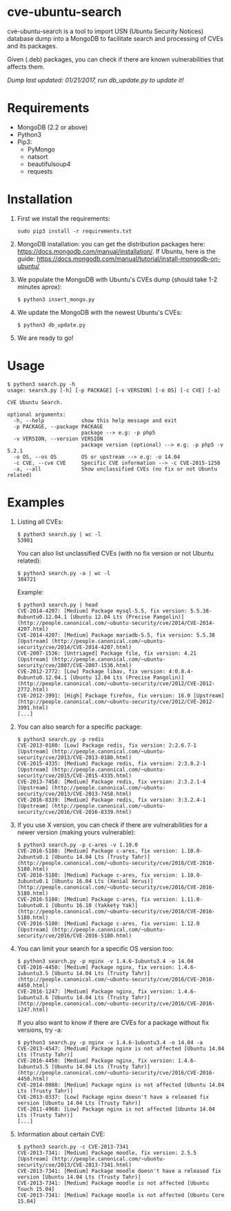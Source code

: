 # cve-ubuntu-search
cve-ubuntu-search is a tool to import USN (Ubuntu Security Notices) database dump into a MongoDB to facilitate search and processing of CVEs and its packages.

Given (.deb) packages, you can check if there are known vulnerabilities that affects them.

*Dump last updated: 01/21/2017, run db_update.py to update it!*

# Requirements
   * MongoDB (2.2 or above)
   * Python3
   * Pip3:
     * PyMongo
     * natsort
     * beautifulsoup4
     * requests

# Installation
1. First we install the requirements:

    ```
    sudo pip3 install -r requirements.txt
    ```
2. MongoDB installation: you can get the distribution packages here: https://docs.mongodb.com/manual/installation/.
If Ubuntu, here is the guide: https://docs.mongodb.com/manual/tutorial/install-mongodb-on-ubuntu/
3. We populate the MongoDB with Ubuntu's CVEs dump (should take 1-2 minutes aprox):

    ```
    $ python3 insert_mongo.py
    ```
4. We update the MongoDB with the newest Ubuntu's CVEs:

    ```
    $ python3 db_update.py
    ```
5. We are ready to go!

# Usage
```
$ python3 search.py -h
usage: search.py [-h] [-p PACKAGE] [-v VERSION] [-o OS] [-c CVE] [-a]

CVE Ubuntu Search.

optional arguments:
  -h, --help            show this help message and exit
  -p PACKAGE, --package PACKAGE
                        package --> e.g: -p php5
  -v VERSION, --version VERSION
                        package version (optional) --> e.g: -p php5 -v 5.2.1
  -o OS, --os OS        OS or upstream --> e.g: -o 14.04
  -c CVE, --cve CVE     Specific CVE information --> -c CVE-2015-1258
  -a, --all             Show unclassified CVEs (no fix or not Ubuntu related)
```

# Examples
1. Listing all CVEs:

    ```
    $ python3 search.py | wc -l
    53901
    ```
    You can also list unclassified CVEs (with no fix version or not Ubuntu related):
    
    ```
    $ python3 search.py -a | wc -l
    384721
    ```
    Example:
    ```
    $ python3 search.py | head
    CVE-2014-4207: [Medium] Package mysql-5.5, fix version: 5.5.38-0ubuntu0.12.04.1 [Ubuntu 12.04 Lts (Precise Pangolin)] (http://people.canonical.com/~ubuntu-security/cve/2014/CVE-2014-4207.html)
    CVE-2014-4207: [Medium] Package mariadb-5.5, fix version: 5.5.38 [Upstream] (http://people.canonical.com/~ubuntu-security/cve/2014/CVE-2014-4207.html)
    CVE-2007-1536: [Untriaged] Package file, fix version: 4.21 [Upstream] (http://people.canonical.com/~ubuntu-security/cve/2007/CVE-2007-1536.html)
    CVE-2012-2772: [Low] Package libav, fix version: 4:0.8.4-0ubuntu0.12.04.1 [Ubuntu 12.04 Lts (Precise Pangolin)] (http://people.canonical.com/~ubuntu-security/cve/2012/CVE-2012-2772.html)
    CVE-2012-3991: [High] Package firefox, fix version: 16.0 [Upstream] (http://people.canonical.com/~ubuntu-security/cve/2012/CVE-2012-3991.html)
    [...]
    ```
2. You can also search for a specific package:

    ```
    $ python3 search.py -p redis
    CVE-2013-0180: [Low] Package redis, fix version: 2:2.6.7-1 [Upstream] (http://people.canonical.com/~ubuntu-security/cve/2013/CVE-2013-0180.html)
    CVE-2015-4335: [Medium] Package redis, fix version: 2:3.0.2-1 [Upstream] (http://people.canonical.com/~ubuntu-security/cve/2015/CVE-2015-4335.html)
    CVE-2013-7458: [Medium] Package redis, fix version: 2:3.2.1-4 [Upstream] (http://people.canonical.com/~ubuntu-security/cve/2013/CVE-2013-7458.html)
    CVE-2016-8339: [Medium] Package redis, fix version: 3:3.2.4-1 [Upstream] (http://people.canonical.com/~ubuntu-security/cve/2016/CVE-2016-8339.html)

    ```
3. If you use X version, you can check if there are vulnerabilities for a newer version (making yours vulnerable):

    ```
    $ python3 search.py -p c-ares -v 1.10.0
    CVE-2016-5180: [Medium] Package c-ares, fix version: 1.10.0-2ubuntu0.1 [Ubuntu 14.04 Lts (Trusty Tahr)] (http://people.canonical.com/~ubuntu-security/cve/2016/CVE-2016-5180.html)
    CVE-2016-5180: [Medium] Package c-ares, fix version: 1.10.0-3ubuntu0.1 [Ubuntu 16.04 Lts (Xenial Xerus)] (http://people.canonical.com/~ubuntu-security/cve/2016/CVE-2016-5180.html)
    CVE-2016-5180: [Medium] Package c-ares, fix version: 1.11.0-1ubuntu0.1 [Ubuntu 16.10 (Yakkety Yak)] (http://people.canonical.com/~ubuntu-security/cve/2016/CVE-2016-5180.html)
    CVE-2016-5180: [Medium] Package c-ares, fix version: 1.12.0 [Upstream] (http://people.canonical.com/~ubuntu-security/cve/2016/CVE-2016-5180.html)
    ```
4. You can limit your search for a specific OS version too:

    ```
    $ python3 search.py -p nginx -v 1.4.6-1ubuntu3.4 -o 14.04
    CVE-2016-4450: [Medium] Package nginx, fix version: 1.4.6-1ubuntu3.5 [Ubuntu 14.04 Lts (Trusty Tahr)] (http://people.canonical.com/~ubuntu-security/cve/2016/CVE-2016-4450.html)
    CVE-2016-1247: [Medium] Package nginx, fix version: 1.4.6-1ubuntu3.6 [Ubuntu 14.04 Lts (Trusty Tahr)] (http://people.canonical.com/~ubuntu-security/cve/2016/CVE-2016-1247.html)
    ```
    If you also want to know if there are CVEs for a package without fix versions, try -a:
    
    ```
    $ python3 search.py -p nginx -v 1.4.6-1ubuntu3.4 -o 14.04 -a
    CVE-2013-4547: [Medium] Package nginx is not affected [Ubuntu 14.04 Lts (Trusty Tahr)]
    CVE-2016-4450: [Medium] Package nginx, fix version: 1.4.6-1ubuntu3.5 [Ubuntu 14.04 Lts (Trusty Tahr)] (http://people.canonical.com/~ubuntu-security/cve/2016/CVE-2016-4450.html)
    CVE-2014-0088: [Medium] Package nginx is not affected [Ubuntu 14.04 Lts (Trusty Tahr)]
    CVE-2013-0337: [Low] Package nginx doesn't have a released fix version [Ubuntu 14.04 Lts (Trusty Tahr)]
    CVE-2011-4968: [Low] Package nginx is not affected [Ubuntu 14.04 Lts (Trusty Tahr)]
    [...]
    ```

5. Information about certain CVE:

    ```
    $ python3 search.py -c CVE-2013-7341
    CVE-2013-7341: [Medium] Package moodle, fix version: 2.5.5 [Upstream] (http://people.canonical.com/~ubuntu-security/cve/2013/CVE-2013-7341.html)
    CVE-2013-7341: [Medium] Package moodle doesn't have a released fix version [Ubuntu 14.04 Lts (Trusty Tahr)]
    CVE-2013-7341: [Medium] Package moodle is not affected [Ubuntu Touch 15.04]
    CVE-2013-7341: [Medium] Package moodle is not affected [Ubuntu Core 15.04]
    ```
